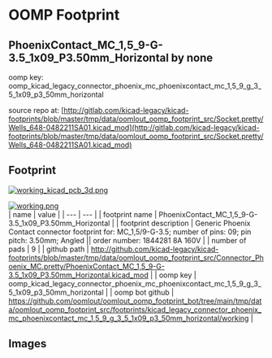 # OOMP Footprint  
## PhoenixContact_MC_1,5_9-G-3.5_1x09_P3.50mm_Horizontal  by none  
  
oomp key: oomp_kicad_legacy_connector_phoenix_mc_phoenixcontact_mc_1,5_9_g_3_5_1x09_p3_50mm_horizontal  
  
source repo at: [http://gitlab.com/kicad-legacy/kicad-footprints/blob/master/tmp/data/oomlout_oomp_footprint_src/Socket.pretty/Wells_648-0482211SA01.kicad_mod](http://gitlab.com/kicad-legacy/kicad-footprints/blob/master/tmp/data/oomlout_oomp_footprint_src/Socket.pretty/Wells_648-0482211SA01.kicad_mod)  
## Footprint  
  
[![working_kicad_pcb_3d.png](working_kicad_pcb_3d_600.png)](working_kicad_pcb_3d.png)  
  
[![working.png](working_600.png)](working.png)  
| name | value | 
| --- | --- | 
| footprint name | PhoenixContact_MC_1,5_9-G-3.5_1x09_P3.50mm_Horizontal | 
| footprint description | Generic Phoenix Contact connector footprint for: MC_1,5/9-G-3.5; number of pins: 09; pin pitch: 3.50mm; Angled || order number: 1844281 8A 160V | 
| number of pads | 9 | 
| github path | http://github.com/kicad-legacy/kicad-footprints/blob/master/tmp/data/oomlout_oomp_footprint_src/Connector_Phoenix_MC.pretty/PhoenixContact_MC_1,5_9-G-3.5_1x09_P3.50mm_Horizontal.kicad_mod | 
| oomp key | oomp_kicad_legacy_connector_phoenix_mc_phoenixcontact_mc_1,5_9_g_3_5_1x09_p3_50mm_horizontal | 
| oomp bot github | https://github.com/oomlout/oomlout_oomp_footprint_bot/tree/main/tmp/data/oomlout_oomp_footprint_src/footprints/kicad_legacy_connector_phoenix_mc_phoenixcontact_mc_1,5_9_g_3_5_1x09_p3_50mm_horizontal/working | 
## Images  
